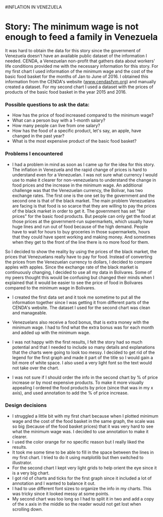 #INFLATION IN VENEZUELA
# Story: The minimum wage is not enough to feed a family in Venezuela

It was hard to obtain the data for this story since the government of Venezuela doesn't have an available public dataset of the information I needed.
CENDA, a Venezuelan non-profit that gathers data about workers' life conditions provided me with the necessary information for this story.
For my first chart I used information of the minimum wage and the cost of the basic food basket for the months of Jan to June of 2016. I obtained this information from the CENDA's website (www.cendasfvm.org) and manually created a dataset.
For my second chart I used a dataset with the prices of products of the basic food basket in the year 2015 and 2016.

### Possible questions to ask the data:

  - How has the price of food increased compared to the minimum wage?
  - What can a person buy with a 1-month salary?
  - How many people can live from one salary?
  - How has the food of a specific product, let's say, an apple, have changed in the past year?
  - What is the most expensive product of the basic food basket?


### Problems I encountered

  - I had a problem in mind as soon as I came up for the idea for this story. The inflation in Venezuela and the rapid change of prices is hard to understand even for a Venezuelan. I was not sure what currency I would use to make it clearer for non-venezuelans to understand the change in food prices and the increase in the minimum wage. An additional challenge was that the Venezuelan currency, the Bolivar, has two exchange rates. The first one is the one set by the government and the second one is that of the black market. The main problem Venezuelans are facing is that food is so scarce that they are willing to pay the prices of the black market in order to get it. The government has set "fair prices" for the basic food products. But people can only get the food at those prices at the government-run supermarkets, which usually have huge lines and run out of food because of the high demand. People have to wait for hours to buy groceries in those supermarkets, hours that they could have spent working and making money. And sometimes when they get to the front of the line there is no more food for them.

  So I decided to show the reality by using the prices of the black market, the prices that Venezuelans really have to pay for food.
  Instead of converting the prices from the Venezuelan currency to dollars, I decided to compare apples with apples. Since the exchange rate of the black market is continuously changing, I decided to use all my data in Bolivares. Some of my peers thought this would be confusing but changed their minds when I explained  that it would be easier to see the price of food in Bolivares compared to the minimum wage in Bolivares.

  - I created the first data set and it took me sometime to put all the information together since I was getting it from different parts of the CENDA's website. The dataset I used for the second chart was clean and manageable.

  - Venezuelans also receive a food bonus, that is extra money with the minimum wage. I had to find what the extra bonus was for each month and added up with the minimum wage.

  - I was not happy with the first results, I felt the story had so much potential and that I needed to include so many details and explanations that the charts were going to look too messy. I decided to get rid of the legend for the first graph and made it part of the title so I would gain a bit more of white space. I also used a very light font so the text would not take over the chart.

  - I was not sure if I should order the info in the second chart by % of price increase or by most expensive products. To make it more visually appealing I ordered the food products by price (since that was in my x axis), and used annotation to add the % of price increase.

### Design decisions

  - I struggled a little bit with my first chart because when I plotted minimum wage and the cost of the food basket in the same graph, the scale was so big (because of the food basket prices) that it was very hard to see what the minimum wage was. I decided to use annotation to make it clearer.
  - I used the color orange for no specific reason but I really liked the results.
  - It took me some time to be able to fill in the space between the lines in my first chart. I tried to do it using matplotlib but then switched to illustrator.
  - For the second chart I kept very light grids to help orient the eye since it is a very big chart.
  - I got rid of charts and ticks for the first graph since it included a lot of annotation and I wanted to balance it out.
  - I had to use different font sizes to organize the info in my charts. This was tricky since it looked messy at some points.
  - My second chart was too long so I had to split it in two and add a copy of the x axis in the middle so the reader would not get lost when scrolling down.
